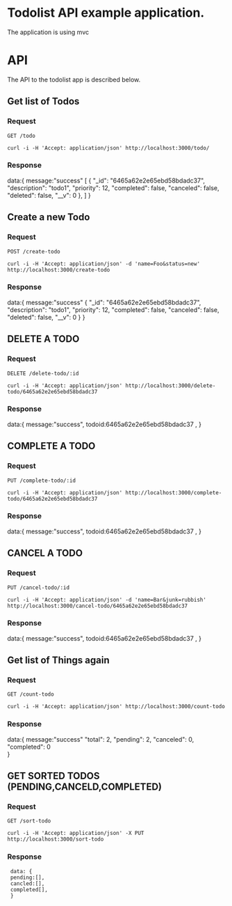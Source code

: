# Todolist API example application.

The application is using mvc 


# API

The API to the todolist app is described below.

## Get list of Todos

### Request

`GET /todo`

    curl -i -H 'Accept: application/json' http://localhost:3000/todo/

### Response
data:{
message:"success"
[
    {
        "_id": "6465a62e2e65ebd58bdadc37",
        "description": "todo1",
        "priority": 12,
        "completed": false,
        "canceled": false,
        "deleted": false,
        "__v": 0
    },
]
}
## Create a new Todo

### Request

`POST /create-todo`

    curl -i -H 'Accept: application/json' -d 'name=Foo&status=new' http://localhost:3000/create-todo

### Response

data:{
     message:"success"
    {
        "_id": "6465a62e2e65ebd58bdadc37",
        "description": "todo1",
        "priority": 12,
        "completed": false,
        "canceled": false,
        "deleted": false,
        "__v": 0
    }
}

## DELETE A TODO

### Request

`DELETE /delete-todo/:id`

    curl -i -H 'Accept: application/json' http://localhost:3000/delete-todo/6465a62e2e65ebd58bdadc37

### Response

 data:{
 message:"success",
 todoid:6465a62e2e65ebd58bdadc37 ,
 }

## COMPLETE A TODO

### Request

`PUT /complete-todo/:id`

    curl -i -H 'Accept: application/json' http://localhost:3000/complete-todo/6465a62e2e65ebd58bdadc37 

### Response

 data:{
 message:"success",
 todoid:6465a62e2e65ebd58bdadc37 ,
 }

## CANCEL A TODO

### Request

`PUT /cancel-todo/:id`

    curl -i -H 'Accept: application/json' -d 'name=Bar&junk=rubbish' http://localhost:3000/cancel-todo/6465a62e2e65ebd58bdadc37

### Response

 data:{
 message:"success",
 todoid:6465a62e2e65ebd58bdadc37 ,
 }


## Get list of Things again

### Request

`GET /count-todo`

    curl -i -H 'Accept: application/json' http://localhost:3000/count-todo

### Response

data:{
message:"success"
"total": 2,
"pending": 2,
 "canceled": 0,
"completed": 0    
}



## GET SORTED TODOS (PENDING,CANCELD,COMPLETED)
### Request

`GET /sort-todo`

    curl -i -H 'Accept: application/json' -X PUT http://localhost:3000/sort-todo

### Response

     data: {
     pending:[],
     cancled:[],
     completed[],
     }
